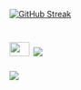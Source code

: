 <!-- ### Hi there 👋 -->

<!--
**johnjuki/johnjuki** is a ✨ _special_ ✨ repository because its `README.md` (this file) appears on your GitHub profile.

Here are some ideas to get you started:

- 🔭 I’m currently working on ...
- 🌱 I’m currently learning ...
- 👯 I’m looking to collaborate on ...
- 🤔 I’m looking for help with ...
- 💬 Ask me about ...
- 📫 How to reach me: ...
- 😄 Pronouns: ...
- ⚡ Fun fact: ...
-->

[![GitHub Streak](https://github-readme-streak-stats.herokuapp.com?user=johnjuki&theme=dracula)](https://git.io/streak-stats)

# <img src="https://raw.githubusercontent.com/TheDudeThatCode/TheDudeThatCode/master/Assets/Developer.gif" width=35 height=25> ![](https://img.shields.io/badge/Code-Kotlin-informational?style=flat&logo=Kotlin&logoColor=white&color=f75c7e)

![](https://komarev.com/ghpvc/?username=johnjuki&color=ff69b4&style=plastic&label=)
